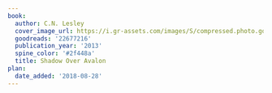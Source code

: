 ```yaml
---
book:
  author: C.N. Lesley
  cover_image_url: https://i.gr-assets.com/images/S/compressed.photo.goodreads.com/books/1404803177l/22677216.jpg
  goodreads: '22677216'
  publication_year: '2013'
  spine_color: '#2f448a'
  title: Shadow Over Avalon
plan:
  date_added: '2018-08-28'
---
```

